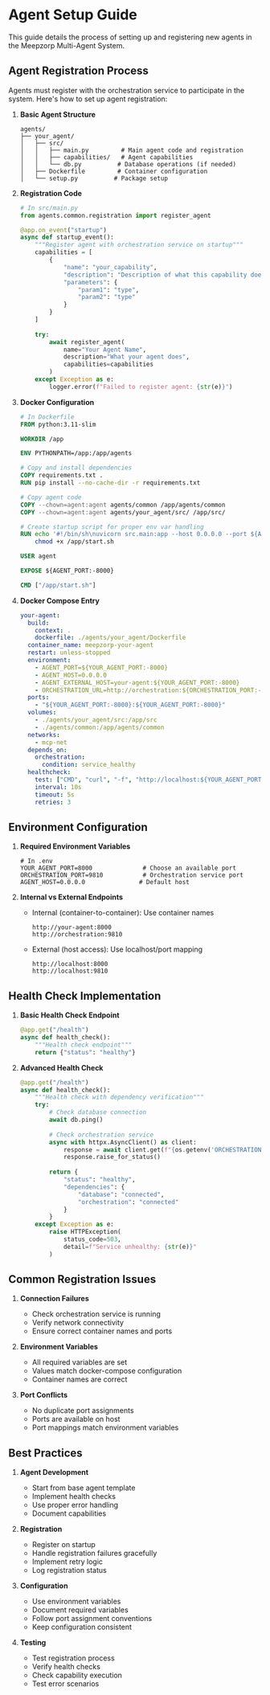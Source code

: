 # Agent Setup Guide

This guide details the process of setting up and registering new agents in the Meepzorp Multi-Agent System.

## Agent Registration Process

Agents must register with the orchestration service to participate in the system. Here's how to set up agent registration:

1. **Basic Agent Structure**
   ```
   agents/
   ├── your_agent/
   │   ├── src/
   │   │   ├── main.py         # Main agent code and registration
   │   │   ├── capabilities/   # Agent capabilities
   │   │   └── db.py          # Database operations (if needed)
   │   ├── Dockerfile         # Container configuration
   │   └── setup.py          # Package setup
   ```

2. **Registration Code**
   ```python
   # In src/main.py
   from agents.common.registration import register_agent
   
   @app.on_event("startup")
   async def startup_event():
       """Register agent with orchestration service on startup"""
       capabilities = [
           {
               "name": "your_capability",
               "description": "Description of what this capability does",
               "parameters": {
                   "param1": "type",
                   "param2": "type"
               }
           }
       ]
       
       try:
           await register_agent(
               name="Your Agent Name",
               description="What your agent does",
               capabilities=capabilities
           )
       except Exception as e:
           logger.error(f"Failed to register agent: {str(e)}")
   ```

3. **Docker Configuration**
   ```dockerfile
   # In Dockerfile
   FROM python:3.11-slim
   
   WORKDIR /app
   
   ENV PYTHONPATH=/app:/app/agents
   
   # Copy and install dependencies
   COPY requirements.txt .
   RUN pip install --no-cache-dir -r requirements.txt
   
   # Copy agent code
   COPY --chown=agent:agent agents/common /app/agents/common
   COPY --chown=agent:agent agents/your_agent/src/ /app/src/
   
   # Create startup script for proper env var handling
   RUN echo '#!/bin/sh\nuvicorn src.main:app --host 0.0.0.0 --port ${AGENT_PORT:-8000}' > /app/start.sh && \
       chmod +x /app/start.sh
   
   USER agent
   
   EXPOSE ${AGENT_PORT:-8000}
   
   CMD ["/app/start.sh"]
   ```

4. **Docker Compose Entry**
   ```yaml
   your-agent:
     build:
       context: .
       dockerfile: ./agents/your_agent/Dockerfile
     container_name: meepzorp-your-agent
     restart: unless-stopped
     environment:
       - AGENT_PORT=${YOUR_AGENT_PORT:-8000}
       - AGENT_HOST=0.0.0.0
       - AGENT_EXTERNAL_HOST=your-agent:${YOUR_AGENT_PORT:-8000}
       - ORCHESTRATION_URL=http://orchestration:${ORCHESTRATION_PORT:-9810}
     ports:
       - "${YOUR_AGENT_PORT:-8000}:${YOUR_AGENT_PORT:-8000}"
     volumes:
       - ./agents/your_agent/src:/app/src
       - ./agents/common:/app/agents/common
     networks:
       - mcp-net
     depends_on:
       orchestration:
         condition: service_healthy
     healthcheck:
       test: ["CMD", "curl", "-f", "http://localhost:${YOUR_AGENT_PORT:-8000}/health"]
       interval: 10s
       timeout: 5s
       retries: 3
   ```

## Environment Configuration

1. **Required Environment Variables**
   ```
   # In .env
   YOUR_AGENT_PORT=8000              # Choose an available port
   ORCHESTRATION_PORT=9810           # Orchestration service port
   AGENT_HOST=0.0.0.0               # Default host
   ```

2. **Internal vs External Endpoints**
   - Internal (container-to-container): Use container names
     ```
     http://your-agent:8000
     http://orchestration:9810
     ```
   - External (host access): Use localhost/port mapping
     ```
     http://localhost:8000
     http://localhost:9810
     ```

## Health Check Implementation

1. **Basic Health Check Endpoint**
   ```python
   @app.get("/health")
   async def health_check():
       """Health check endpoint"""
       return {"status": "healthy"}
   ```

2. **Advanced Health Check**
   ```python
   @app.get("/health")
   async def health_check():
       """Health check with dependency verification"""
       try:
           # Check database connection
           await db.ping()
           
           # Check orchestration service
           async with httpx.AsyncClient() as client:
               response = await client.get(f"{os.getenv('ORCHESTRATION_URL')}/health")
               response.raise_for_status()
           
           return {
               "status": "healthy",
               "dependencies": {
                   "database": "connected",
                   "orchestration": "connected"
               }
           }
       except Exception as e:
           raise HTTPException(
               status_code=503,
               detail=f"Service unhealthy: {str(e)}"
           )
   ```

## Common Registration Issues

1. **Connection Failures**
   - Check orchestration service is running
   - Verify network connectivity
   - Ensure correct container names and ports

2. **Environment Variables**
   - All required variables are set
   - Values match docker-compose configuration
   - Container names are correct

3. **Port Conflicts**
   - No duplicate port assignments
   - Ports are available on host
   - Port mappings match environment variables

## Best Practices

1. **Agent Development**
   - Start from base agent template
   - Implement health checks
   - Use proper error handling
   - Document capabilities

2. **Registration**
   - Register on startup
   - Handle registration failures gracefully
   - Implement retry logic
   - Log registration status

3. **Configuration**
   - Use environment variables
   - Document required variables
   - Follow port assignment conventions
   - Keep configuration consistent

4. **Testing**
   - Test registration process
   - Verify health checks
   - Check capability execution
   - Test error scenarios 